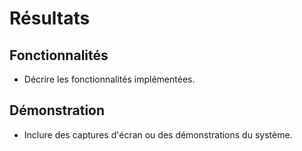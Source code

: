 # Résultats

## Fonctionnalités

- Décrire les fonctionnalités implémentées.

## Démonstration

- Inclure des captures d'écran ou des démonstrations du système.
